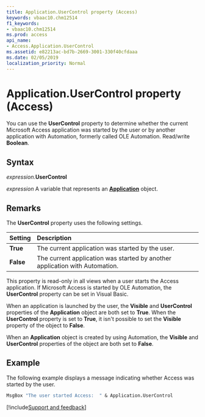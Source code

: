 ```yaml
---
title: Application.UserControl property (Access)
keywords: vbaac10.chm12514
f1_keywords:
- vbaac10.chm12514
ms.prod: access
api_name:
- Access.Application.UserControl
ms.assetid: e82213ac-bd7b-2669-3001-330f40cfdaaa
ms.date: 02/05/2019
localization_priority: Normal
---
```



# Application.UserControl property (Access)

You can use the **UserControl** property to determine whether the current Microsoft Access application was started by the user or by another application with Automation, formerly called OLE Automation. Read/write **Boolean**.


## Syntax

_expression_.**UserControl**

_expression_ A variable that represents an **[Application](Access.Application.md)** object.


## Remarks

The **UserControl** property uses the following settings.

|Setting|Description|
|:-----|:-----|
|**True**|The current application was started by the user.|
|**False**|The current application was started by another application with Automation.|

This property is read-only in all views when a user starts the Access application. If Microsoft Access is started by OLE Automation, the **UserControl** property can be set in Visual Basic.

When an application is launched by the user, the **Visible** and **UserControl** properties of the **Application** object are both set to **True**. When the **UserControl** property is set to **True**, it isn't possible to set the **Visible** property of the object to **False**.

When an **Application** object is created by using Automation, the **Visible** and **UserControl** properties of the object are both set to **False**.


## Example

The following example displays a message indicating whether Access was started by the user.

```vb
MsgBox "The user started Access:  " & Application.UserControl
```




[!include[Support and feedback](~/includes/feedback-boilerplate.md)]